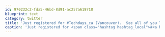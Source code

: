 ```yaml
---
id: 970232c2-fda5-46bd-8d91-ac257a618718
blueprint: text
category: twitter
title: 'Just registered for #Techdays_ca (Vancouver).  See all of you lovely &amp; smart people there!'
caption: 'Just registered for <span class="hashtag hashtag_local">#<a href="http://tweettemp.darylchymko.ca/?tag=techdays_ca">Techdays_ca</a> (Vancouver).  See all of you lovely &amp; smart people there!'
---
```

